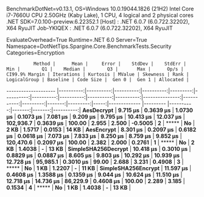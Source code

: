 
BenchmarkDotNet=v0.13.1, OS=Windows 10.0.19044.1826 (21H2)
Intel Core i7-7660U CPU 2.50GHz (Kaby Lake), 1 CPU, 4 logical and 2 physical cores
.NET SDK=7.0.100-preview.6.22352.1
  [Host]     : .NET 6.0.7 (6.0.722.32202), X64 RyuJIT
  Job-YKIQEX : .NET 6.0.7 (6.0.722.32202), X64 RyuJIT

EvaluateOverhead=True  Runtime=.NET 6.0  Server=True  
Namespace=DotNetTips.Spargine.Core.BenchmarkTests.Security  Categories=Encryption  

              Method |      Mean |     Error |    StdDev |    StdErr |      Min |        Q1 |    Median |        Q3 |       Max |      Op/s | CI99.9% Margin | Iterations | Kurtosis | MValue | Skewness | Rank | LogicalGroup | Baseline | Code Size |  Gen 0 |  Gen 1 | Allocated |
-------------------- |----------:|----------:|----------:|----------:|---------:|----------:|----------:|----------:|----------:|----------:|---------------:|-----------:|---------:|-------:|---------:|-----:|------------- |--------- |----------:|-------:|-------:|----------:|
          **AesDecrypt** |  **9.715 μs** | **0.3639 μs** | **1.0730 μs** | **0.1073 μs** | **7.081 μs** |  **9.209 μs** |  **9.795 μs** | **10.413 μs** | **12.037 μs** | **102,936.7** |      **0.3639 μs** |     **100.00** |    **2.955** |  **2.500** |  **-0.5005** |    **2** |            ***** |       **No** |      **2 KB** | **1.5717** | **0.0153** |     **14 KB** |
          **AesEncrypt** |  **8.301 μs** | **0.2097 μs** | **0.6182 μs** | **0.0618 μs** | **7.073 μs** |  **7.833 μs** |  **8.250 μs** |  **8.759 μs** |  **9.852 μs** | **120,470.6** |      **0.2097 μs** |     **100.00** |    **2.382** |  **2.000** |   **0.2761** |    **1** |            ***** |       **No** |      **2 KB** | **1.4038** |      **-** |     **13 KB** |
 **SimpleSHA256Decrypt** | **10.418 μs** | **0.3010 μs** | **0.8829 μs** | **0.0887 μs** | **8.605 μs** |  **9.803 μs** | **10.292 μs** | **10.939 μs** | **12.728 μs** |  **95,985.1** |      **0.3010 μs** |      **99.00** |    **2.688** |  **3.231** |   **0.4908** |    **3** |            ***** |       **No** |      **1 KB** | **1.2207** |      **-** |     **11 KB** |
 **SimpleSHA256Encrypt** | **11.597 μs** | **0.4608 μs** | **1.3588 μs** | **0.1359 μs** | **9.044 μs** | **10.624 μs** | **11.510 μs** | **12.718 μs** | **14.736 μs** |  **86,229.9** |      **0.4608 μs** |     **100.00** |    **2.289** |  **3.185** |   **0.1534** |    **4** |            ***** |       **No** |      **1 KB** | **1.4038** |      **-** |     **13 KB** |
